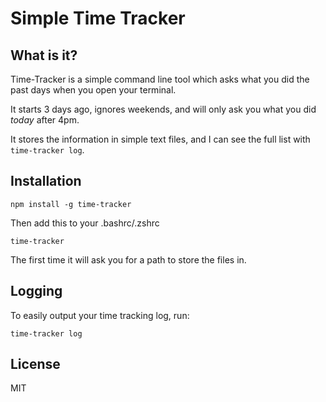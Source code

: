 # Simple Time Tracker

## What is it?

Time-Tracker is a simple command line tool which asks what you did the past days when you open your terminal. 

It starts 3 days ago, ignores weekends, and will only ask you what you did _today_ after 4pm.

It stores the information in simple text files, and I can see the full list with `time-tracker log`.

## Installation

```
npm install -g time-tracker
```

Then add this to your .bashrc/.zshrc

```
time-tracker
```

The first time it will ask you for a path to store the files in.

## Logging

To easily output your time tracking log, run:

```
time-tracker log
```

## License

MIT
